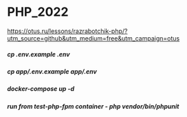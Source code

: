 # PHP_2022

https://otus.ru/lessons/razrabotchik-php/?utm_source=github&utm_medium=free&utm_campaign=otus

#####    cp .env.example .env 
#####    cp app/.env.example app/.env 
#####    docker-compose up -d
#####    run from test-php-fpm container - php vendor/bin/phpunit
